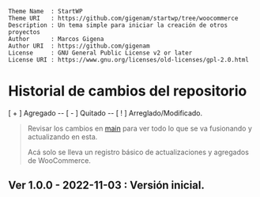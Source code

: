 ```
Theme Name  : StartWP
Theme URI   : https://github.com/gigenam/startwp/tree/woocommerce
Description : Un tema simple para iniciar la creación de otros proyectos
Author      : Marcos Gigena
Author URI  : https://github.com/gigenam
License     : GNU General Public License v2 or later
License URI : https://www.gnu.org/licenses/old-licenses/gpl-2.0.html
```

# Historial de cambios del repositorio

[ + ] Agregado -- [ - ] Quitado -- [ ! ] Arreglado/Modificado.

> Revisar los cambios en [main](https://github.com/gigenam/startwp/blob/main/CHANGELOG.md)
> para ver todo lo que se va fusionando y actualizando en esta.
>
> Acá solo se lleva un registro básico de actualizaciones y agregados de WooCommerce.

## Ver 1.0.0 - 2022-11-03 : Versión inicial.
